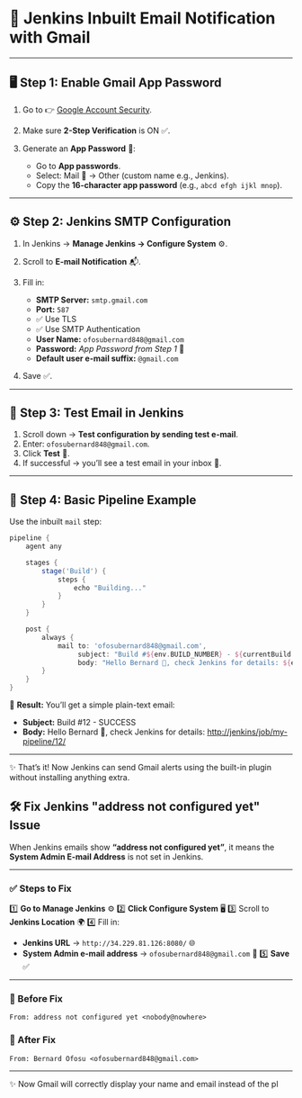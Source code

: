 # 📧 Jenkins Inbuilt Email Notification with Gmail

---

## 🖥️ Step 1: Enable Gmail App Password

1. Go to 👉 [Google Account Security](https://myaccount.google.com/security).
2. Make sure **2-Step Verification** is ON ✅.
3. Generate an **App Password** 🔑:

   * Go to **App passwords**.
   * Select: Mail 📩 → Other (custom name e.g., Jenkins).
   * Copy the **16-character app password** (e.g., `abcd efgh ijkl mnop`).

---

## ⚙️ Step 2: Jenkins SMTP Configuration

1. In Jenkins → **Manage Jenkins → Configure System** ⚙️.

2. Scroll to **E-mail Notification** 📬.

3. Fill in:

   * **SMTP Server:** `smtp.gmail.com`
   * **Port:** `587`
   * ✅ Use TLS
   * ✅ Use SMTP Authentication
   * **User Name:** `ofosubernard848@gmail.com`
   * **Password:** *App Password from Step 1* 🔑
   * **Default user e-mail suffix:** `@gmail.com`

4. Save ✅.

---

## 🧪 Step 3: Test Email in Jenkins

1. Scroll down → **Test configuration by sending test e-mail**.
2. Enter: `ofosubernard848@gmail.com`.
3. Click **Test** 🚀.
4. If successful → you’ll see a test email in your inbox 🎉.

---

## 📝 Step 4: Basic Pipeline Example

Use the inbuilt `mail` step:

```groovy
pipeline {
    agent any

    stages {
        stage('Build') {
            steps {
                echo "Building..."
            }
        }
    }

    post {
        always {
            mail to: 'ofosubernard848@gmail.com',
                 subject: "Build #${env.BUILD_NUMBER} - ${currentBuild.result}",
                 body: "Hello Bernard 👋, check Jenkins for details: ${env.BUILD_URL}"
        }
    }
}
```

📩 **Result:**
You’ll get a simple plain-text email:

* **Subject:** Build #12 - SUCCESS
* **Body:** Hello Bernard 👋, check Jenkins for details: [http://jenkins/job/my-pipeline/12/](http://jenkins/job/my-pipeline/12/)

---

✨ That’s it! Now Jenkins can send Gmail alerts using the built-in plugin without installing anything extra.


## 🛠️ Fix Jenkins "address not configured yet" Issue

When Jenkins emails show **“address not configured yet”**, it means the **System Admin E-mail Address** is not set in Jenkins.

---

### ✅ Steps to Fix

1️⃣ **Go to Manage Jenkins** ⚙️
2️⃣ **Click Configure System** 🖥️
3️⃣ Scroll to **Jenkins Location** 🌍
4️⃣ Fill in:

* **Jenkins URL** → `http://34.229.81.126:8080/` 🌐
* **System Admin e-mail address** → `ofosubernard848@gmail.com` 📧
  5️⃣ **Save** ✅

---

### 📧 Before Fix

```
From: address not configured yet <nobody@nowhere>
```

### 📧 After Fix

```
From: Bernard Ofosu <ofosubernard848@gmail.com>
```

---

✨ Now Gmail will correctly display your name and email instead of the pl
